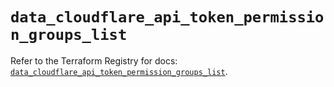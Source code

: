 # `data_cloudflare_api_token_permission_groups_list`

Refer to the Terraform Registry for docs: [`data_cloudflare_api_token_permission_groups_list`](https://registry.terraform.io/providers/cloudflare/cloudflare/5.8.2/docs/data-sources/api_token_permission_groups_list).
